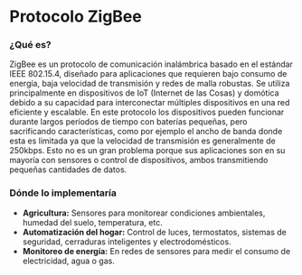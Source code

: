 # Protocolo ZigBee
### ¿Qué es?
ZigBee es un protocolo de comunicación inalámbrica basado en el estándar IEEE 802.15.4, diseñado para aplicaciones que requieren bajo consumo de energía,
baja velocidad de transmisión y redes de malla robustas. Se utiliza principalmente en dispositivos de IoT (Internet de las Cosas) y domótica debido a su
capacidad para interconectar múltiples dispositivos en una red eficiente y escalable.
En este protocolo los dispositivos pueden funcionar durante largos períodos de tiempo con baterías pequeñas, pero sacrificando características, como por ejemplo
el ancho de banda donde esta es limitada ya que la velocidad de transmisión es generalmente de 250kbps. Esto no es un gran problema porque sus aplicaciones
son en su mayoría con sensores o control de dispositivos, ambos transmitiendo pequeñas cantidades de datos.
### Dónde lo implementaría
- **Agricultura:** Sensores para monitorear condiciones ambientales, humedad del suelo, temperatura, etc.
- **Automatización del hogar:** Control de luces, termostatos, sistemas de seguridad, cerraduras inteligentes y electrodomésticos.
- **Monitoreo de energía:** En redes de sensores para medir el consumo de electricidad, agua o gas.